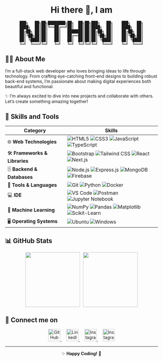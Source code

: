 <div align="center">
  
# Hi there 👋, I am

```
███╗   ██╗██╗████████╗██╗  ██╗██╗███╗   ██╗    ███╗   ██╗
████╗  ██║██║╚══██╔══╝██║  ██║██║████╗  ██║    ████╗  ██║
██╔██╗ ██║██║   ██║   ███████║██║██╔██╗ ██║    ██╔██╗ ██║
██║╚██╗██║██║   ██║   ██╔══██║██║██║╚██╗██║    ██║╚██╗██║
██║ ╚████║██║   ██║   ██║  ██║██║██║ ╚████║    ██║ ╚████║
╚═╝  ╚═══╝╚═╝   ╚═╝   ╚═╝  ╚═╝╚═╝╚═╝  ╚═══╝    ╚═╝  ╚═══╝
```

<div align="start">
  
## 🧙‍♂️ About Me

I’m a full-stack web developer who loves bringing ideas to life through technology. From crafting eye-catching front-end designs to building robust back-end systems, I’m passionate about making digital experiences both beautiful and functional.

✨ I’m always excited to dive into new projects and collaborate with others. Let’s create something amazing together!

</div>

<div align="start">

## 🔧 Skills and Tools

</div>

| **Category**                | **Skills**                                                                                                                                                                    |
|-----------------------------|--------------------------------------------------------------------------------------------------------------------------------------------------------------------------------|
| 🌐 **Web Technologies**     | ![HTML5](https://img.shields.io/badge/HTML5-%23E34F26.svg?style=flat&logo=html5&logoColor=white) ![CSS3](https://img.shields.io/badge/CSS3-%231572B6.svg?style=flat&logo=css3&logoColor=white) ![JavaScript](https://img.shields.io/badge/JavaScript-%23F7DF1E.svg?style=flat&logo=javascript&logoColor=black) ![TypeScript](https://img.shields.io/badge/TypeScript-%232B7489.svg?style=flat&logo=typescript&logoColor=white) |
| 🛠️ **Frameworks & Libraries** | ![Bootstrap](https://img.shields.io/badge/Bootstrap-%23563D7C.svg?style=flat&logo=bootstrap&logoColor=white) ![Tailwind CSS](https://img.shields.io/badge/Tailwind_CSS-%2338B2AC.svg?style=flat&logo=tailwindcss&logoColor=white) ![React](https://img.shields.io/badge/React-%2361DAFB.svg?style=flat&logo=react&logoColor=black) ![Next.js](https://img.shields.io/badge/Next.js-%23000000.svg?style=flat&logo=next.js&logoColor=white) |
| 🗄️ **Backend & Databases**  | ![Node.js](https://img.shields.io/badge/Node.js-%2343853D.svg?style=flat&logo=node.js&logoColor=white) ![Express.js](https://img.shields.io/badge/Express.js-%23000000.svg?style=flat&logo=express&logoColor=white) ![MongoDB](https://img.shields.io/badge/MongoDB-%2347A248.svg?style=flat&logo=mongodb&logoColor=white) ![Firebase](https://img.shields.io/badge/Firebase-%23FFCA28.svg?style=flat&logo=firebase&logoColor=black) |
| 🧰 **Tools & Languages**    | ![Git](https://img.shields.io/badge/Git-%23F05032.svg?style=flat&logo=git&logoColor=white) ![Python](https://img.shields.io/badge/Python-%2334D058.svg?style=flat&logo=python&logoColor=white) ![Docker](https://img.shields.io/badge/Docker-%230db7ed.svg?style=flat&logo=docker&logoColor=white) |
| 💻 **IDE**                     | ![VS Code](https://img.shields.io/badge/VS_Code-%23007ACC.svg?style=flat&logo=visual-studio-code&logoColor=white) ![Postman](https://img.shields.io/badge/Postman-%23FF6C37.svg?style=flat&logo=postman&logoColor=white) ![Jupyter Notebook](https://img.shields.io/badge/Jupyter_Notebook-%23F37626.svg?style=flat&logo=jupyter&logoColor=white) |
| 🤖 **Machine Learning**     | ![NumPy](https://img.shields.io/badge/NumPy-%23013243.svg?style=flat&logo=numpy&logoColor=white) ![Pandas](https://img.shields.io/badge/Pandas-%23150458.svg?style=flat&logo=pandas&logoColor=white) ![Matplotlib](https://img.shields.io/badge/Matplotlib-%2300A3E0.svg?style=flat&logo=matplotlib&logoColor=white) ![Scikit-Learn](https://img.shields.io/badge/Scikit_Learn-%23F7931E.svg?style=flat&logo=scikit-learn&logoColor=white) |
| 🖥️ **Operating Systems**    | ![Ubuntu](https://img.shields.io/badge/Ubuntu-%23E95420.svg?style=flat&logo=ubuntu&logoColor=white) ![Windows](https://img.shields.io/badge/Windows-%23008CFF.svg?style=flat&logo=windows&logoColor=white) |

<!-- ## 🚀 My Latest Adventures
[![Project 1](https://yourgiflink.com)](https://yourprojectlink.com) 
*A journey through the [Project Name], where I [brief description].*

[![Project 2](https://yourgiflink.com)](https://yourprojectlink.com) 
*Dive into the world of [Project Name] – [brief description].* -->

<div align="start">

## 📊 GitHub Stats

</div>

<div>
  <div style="display: flex; justify-content: center; gap: 10px;">
    <img height="180em" src="https://github-readme-stats.vercel.app/api?username=NITHIN3387&show_icons=true&theme=merko" />
    <img height="180em" src="https://github-readme-stats.vercel.app/api/top-langs/?username=NITHIN3387&layout=compact&theme=merko" />
  </div>
</div>

<!-- ## 🕵️‍♂️ Secret Section
You've found the hidden treasure! Here's a [link](https://yourwebsite.com/secret) to something cool I’ve been working on! -->

<div align="start">

## 📱 Connect me on

</div>

  <a href="https://github.com/NITHIN3387">
    <img src="https://upload.wikimedia.org/wikipedia/commons/9/91/Octicons-mark-github.svg" alt="GitHub" width="40" height="40" />
  </a>
  &nbsp;
  &nbsp;
  <a href="https://www.linkedin.com/in/nithin-n-a218b3228/">
    <img src="https://upload.wikimedia.org/wikipedia/commons/8/81/LinkedIn_icon.svg" alt="LinkedIn" width="40" height="40" />
  </a>
  &nbsp;
  &nbsp;
  <a href="https://www.instagram.com/nithin__n._/">
    <img src="https://upload.wikimedia.org/wikipedia/commons/a/a5/Instagram_icon.png" alt="Instagram" width="40" height="40" />
  </a>
  &nbsp;
  &nbsp;
  <a href="mailto:nithinn9980@gmail.com">
    <img src="https://upload.wikimedia.org/wikipedia/commons/7/7e/Gmail_icon_%282020%29.svg" alt="Instagram" width="40" height="40" />
  </a>

---
✨ **Happy Coding!** 🚀
</div>
